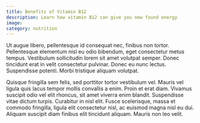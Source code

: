 ```yaml
---
title: Benefits of Vitamin B12
description: Learn how vitamin B12 can give you new found energy
image: 
category: nutrition
---
```

Ut augue libero, pellentesque id consequat nec, finibus non tortor. Pellentesque elementum nisl eu odio bibendum, eget consectetur metus tempus. Vestibulum sollicitudin lorem sit amet volutpat semper. Donec tincidunt erat in velit consectetur pulvinar. Donec eu nunc lectus. Suspendisse potenti. Morbi tristique aliquam volutpat.

Quisque fringilla sem felis, sed porttitor tortor vestibulum vel. Mauris vel ligula quis lacus tempor mollis convallis a enim. Proin et erat diam. Vivamus suscipit odio vel elit rhoncus, sit amet viverra enim blandit. Suspendisse vitae dictum turpis. Curabitur in nisl elit. Fusce scelerisque, massa et commodo fringilla, ligula elit consectetur nisl, ac euismod magna nisl eu dui. Aliquam suscipit diam finibus elit tincidunt aliquam. Mauris non leo velit.